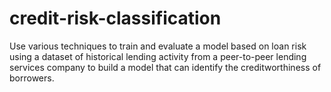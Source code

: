 # credit-risk-classification
Use various techniques to train and evaluate a model based on loan risk using a dataset of historical lending activity from a peer-to-peer lending services company to build a model that can identify the creditworthiness of borrowers.
